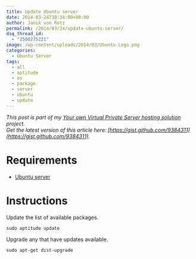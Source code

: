 ```yaml
---
title: Update Ubuntu server
date: 2014-03-24T18:34:00+00:00
author: Janik von Rotz
permalink: /2014/03/24/update-ubuntu-server/
dsq_thread_id:
  - "2500275221"
image: /wp-content/uploads/2014/03/Ubuntu-Logo.png
categories:
  - Ubuntu Server
tags:
  - all
  - aptitude
  - os
  - package
  - server
  - ubuntu
  - update
---
```

*This post is part of my [Your own Virtual Private Server hosting solution](https://janikvonrotz.ch/your-own-virtual-private-server-hosting-solution/) project.*  
*Get the latest version of this article here: [https://gist.github.com/9384311](https://gist.github.com/9384311).* 

# Requirements

* [Ubuntu server](https://janikvonrotz.ch/2014/03/13/deploy-ubuntu-server/)
<!--more-->
# Instructions

Update the list of available packages.

    sudo aptitude update
    
Upgrade any that have updates available.

    sudo apt-get dist-upgrade